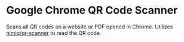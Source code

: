 # Google Chrome QR Code Scanner

Scans all QR codes on a website or PDF opened in Chrome. Utilizes [nimiq/qr-scanner](https://github.com/nimiq/qr-scanner) to read the QR code.
